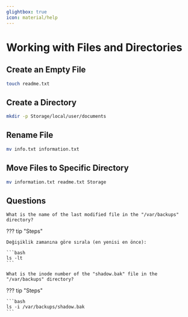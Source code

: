 ```yaml
---
glightbox: true
icon: material/help
---
```


# Working with Files and Directories

## Create an Empty File

```bash
touch readme.txt
```

## Create a Directory

```bash
mkdir -p Storage/local/user/documents
```

## Rename File

```bash
mv info.txt information.txt
```

## Move Files to Specific Directory

```bash
mv information.txt readme.txt Storage
```

## Questions

```text
What is the name of the last modified file in the "/var/backups" directory?
```

??? tip "Steps"

    Değişiklik zamanına göre sırala (en yenisi en önce):

    ```bash
    ls -lt
    ```

```text
What is the inode number of the "shadow.bak" file in the "/var/backups" directory?
```

??? tip "Steps"

    ```bash
    ls -i /var/backups/shadow.bak
    ```
